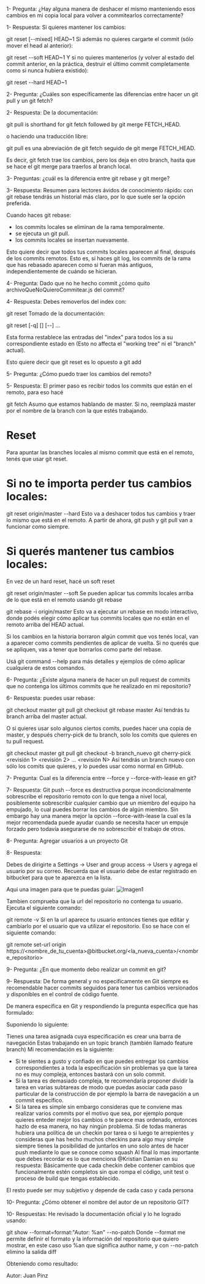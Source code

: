 1- Pregunta: ¿Hay alguna manera de deshacer el mismo manteniendo esos cambios en mi copia local para volver a commitearlos correctamente?

1- Respuesta:
Si quieres mantener los cambios:

git reset [--mixed] HEAD~1
Si además no quieres cargarte el commit (sólo mover el head al anterior):

git reset --soft HEAD~1
Y si no quieres mantenerlos (y volver al estado del commit anterior, en la práctica, destruir el último commit completamente como si nunca hubiera existido):

git reset --hard HEAD~1

2- Pregunta: ¿Cuáles son específicamente las diferencias entre hacer un git pull y un git fetch?

2- Respuesta:
De la documentación:

git pull is shorthand for git fetch followed by git merge FETCH_HEAD.

o haciendo una traducción libre:

git pull es una abreviación de git fetch seguido de git merge FETCH_HEAD.

Es decir, git fetch trae los cambios, pero los deja en otro branch, hasta que se hace el git merge para traerlos al branch local.

3- Preguntas:  ¿cuál es la diferencia entre git rebase y git merge?

3- Respuesta: 
Resumen para lectores ávidos de conocimiento rápido: con git rebase tendrás un historial más claro, por lo que suele ser la opción preferida.

Cuando haces git rebase:

- los commits locales se eliminan de la rama temporalmente.
- se ejecuta un git pull.
- los commits locales se insertan nuevamente.

Esto quiere decir que todos tus commits locales aparecen al final, después de los commits remotos. Esto es, si haces git log, los commits de la rama que has rebasado aparecen como si fueran más antiguos, independientemente de cuándo se hicieran.

4- Pregunta: Dado que no he hecho commit ¿cómo quito archivoQueNoQuieroCommitear.js del commit?

4- Respuesta: 
Debes removerlos del index con:

git reset <paths>
Tomado de la documentación:

git reset [-q] [<tree-ish>] [--] <paths>…​

Esta forma restablece las entradas del "index" para todos los <paths> a su correspondiente estado en <tree-ish> (Esto no affecta el "working tree" ni el "branch" actual).

Esto quiere decir que git reset <paths> es lo opuesto a git add <paths>


5- Pregunta: ¿Cómo puedo traer los cambios del remoto?

5- Respuesta:
El primer paso es recibir todos los commits que están en el remoto, para eso hacé

git fetch
Asumo que estamos hablando de master. Si no, reemplazá master por el nombre de la branch con la que estés trabajando.

# Reset
Para apuntar las branches locales al mismo commit que está en el remoto, tenés que usar git reset.

# Si no te importa perder tus cambios locales:
git reset origin/master --hard
Esto va a deshacer todos tus cambios y traer lo mismo que está en el remoto. A partir de ahora, git push y git pull van a funcionar como siempre.

# Si querés mantener tus cambios locales:
En vez de un hard reset, hacé un soft reset

git reset origin/master --soft
Se pueden aplicar tus commits locales arriba de lo que está en el remoto usando git rebase

git rebase -i origin/master
Esto va a ejecutar un rebase en modo interactivo, donde podés elegir cómo aplicar tus commits locales que no están en el remoto arriba del HEAD actual.

Si los cambios en la historia borraron algún commit que vos tenés local, van a aparecer como commits pendientes de aplicar de vuelta. Si no querés que se apliquen, vas a tener que borrarlos como parte del rebase.

Usá git command --help para más detalles y ejemplos de cómo aplicar cualquiera de estos comandos.

6- Pregunta: ¿Existe alguna manera de hacer un pull request de commits que no contenga los últimos commits que he realizado en mi repositorio?

6- Respuesta:
puedes usar rebase:

git checkout master 
git pull
git checkout <branch>
git rebase master
Así tendrás tu branch arriba del master actual.

O si quieres usar solo algunos ciertos comits, puedes hacer una copia de master, y después cherry-pick de tu branch, solo los comits que quieres en tu pull request.

git checkout master
git pull
git checkout -b branch_nuevo
git cherry-pick <revisión 1> <revisión 2> ... <revisión N>
Así tendrás un branch nuevo con sólo los comits que quieres, y lo puedes usar como normal en GitHub.

7- Pregunta: Cual es la diferencia entre --force y --force-with-lease en git?

7- Respuesta:
Git push --force es destructiva porque incondicionalmente sobrescribe el repositorio remoto con lo que tenga a nivel local, posiblemente sobrescribir cualquier cambio que un miembro del equipo ha empujado, lo cual puedes borrar los cambios de algún miembro. Sin embargo hay una manera mejor la opción --force-with-lease la cual es la mejor recomendada puede ayudar cuando se necesita hacer un empuje forzado pero todavía asegurarse de no sobrescribir el trabajo de otros.

8- Pregunta: Agregar usuarios a un proyecto Git

8- Respuesta:

Debes de dirigirte a Settings -> User and group access -> Users y agrega el usuario por su correo. Recuerda que el usuario debe de estar registrado en bitbucket para que te aparezca en la lista.

Aqui una imagen para que te puedas guiar:
![Imagen1](https://i.stack.imgur.com/ttMMN.png)

Tambien comprueba que la url del repositorio no contenga tu usuario. Ejecuta el siguiente comando:

git remote -v
Si en la url aparece tu usuario entonces tienes que editar y cambiarlo por el usuario que va utilizar el repositorio. Eso se hace con el siguiente comando:

git remote set-url origin  https://<nombre_de_tu_cuenta>@bitbucket.org/<la_nueva_cuenta>/<nombre_repositorio>

9- Pregunta: ¿En que momento debo realizar un commit en git?

9- Respuesta: 
De forma general y no específicamente en Git siempre es recomendable hacer commits seguidos para tener tus cambios versionados y disponibles en el control de código fuente.

De manera específica en Git y respondiendo la pregunta específica que has formulado:

Suponiendo lo siguiente:

Tienes una tarea asignada cuya especificación es crear una barra de navegación
Estas trabajando en un topic branch (también llamado feature branch)
Mi recomendación es la siguiente:

- Si te sientes a gusto y confiado en que puedes entregar los cambios correspondientes a toda la especificación sin problemas ya que la tarea no es muy compleja, entonces bastará con un solo commit.
- Si la tarea es demasiado compleja, te recomendaría proponer dividir la tarea en varias subtareas de modo que puedas asociar cada paso particular de la construcción de por ejemplo la barra de navegación a un commit específico.
- Si la tarea es simple sin embargo consideras que te conviene mas realizar varios commits por el motivo que sea, por ejemplo porque quieres enteder mejor los cambios o te parece mas ordenado, entonces hazlo de esa manera, no hay ningún problema. Si de todas maneras hubiera una política de un checkin por tarea o si luego te arrepientes y consideras que has hecho muchos checkins para algo muy simple siempre tienes la posibilidad de juntarlos en uno solo antes de hacer push mediante lo que se conoce como squash
Al final lo mas importante que debes recordar es lo que menciona @Kristian Damian en su respuesta: Básicamente que cada checkin debe contener cambios que funcionalmente estén completos sin que rompa el código, unit test o proceso de build que tengas establecido.

El resto puede ser muy subjetivo y depende de cada caso y cada persona

10- Pregunta: ¿Cómo obtener el nombre del autor de un repositorio GIT?

10- Respuestas:
He revisado la documentación oficial y lo he logrado usando:

git show --format=format:"Autor: %an" --no-patch
Donde --format me permite definir el formato y la información del repositorio que quiero mostrar, en este caso uso %an que significa author name, y con --no-patch elimino la salida diff

Obteniendo como resultado:

Autor: Juan Pinz<C3><B3>